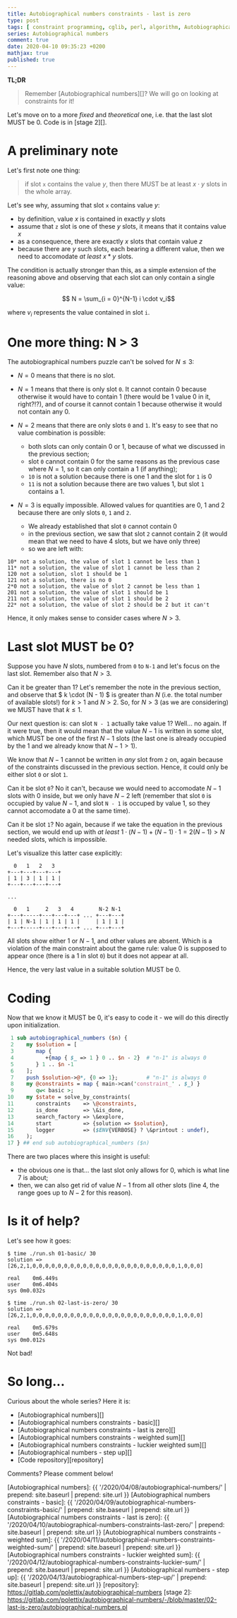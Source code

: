 ```yaml
---
title: Autobiographical numbers constraints - last is zero
type: post
tags: [ constraint programming, cglib, perl, algorithm, Autobiographical numbers ]
series: Autobiographical numbers
comment: true
date: 2020-04-10 09:35:23 +0200
mathjax: true
published: true
---
```


**TL;DR**

> Remember [Autobiographical numbers][]? We will go on looking at
> constraints for it!

Let's move on to a more *fixed* and *theoretical* one, i.e. that the last
slot MUST be $0$. Code is in [stage 2][].

# A preliminary note

Let's first note one thing:

> if slot `x` contains the value $y$, then there MUST be at least $x \cdot y$
> slots in the whole array.

Let's see why, assuming that slot `x` contains value $y$:

- by definition, value $x$ is contained in exactly $y$ slots
- assume that `z` slot is one of these $y$ slots, it means that it contains
  value $x$
- as a consequence, there are exactly $x$ slots that contain value $z$
- because there are $y$ such slots, each bearing a different value, then we
  need to accomodate *at least* $x * y$ slots.

The condition is actually stronger than this, as a simple extension of the
reasoning above and observing that each slot can only contain a single
value:

$$ N = \sum_{i = 0}^{N-1} i \cdot v_i$$

where $v_i$ represents the value contained in slot `i`.

# One more thing: N > 3

The autobiographical numbers puzzle can't be solved for $N \leq 3$:

- $N = 0$ means that there is no slot.
- $N = 1$ means that there is only slot `0`. It cannot contain $0$ because
  otherwise it would have to contain $1$ (there would be $1$ value $0$ in
  it, right?!?), and of course it cannot contain $1$ because otherwise it
  would not contain any $0$.
- $N = 2$ means that there are only slots `0` and `1`. It's easy to see that
  no value combination is possible:

  - both slots can only contain $0$ or $1$, because of what we discussed in
    the previous section;
  - slot `0` cannot contain $0$ for the same reasons as the previous case
    where $N = 1$, so it can only contain a $1$ (if anything);
  - `10` is not a solution because there is one $1$ and the slot for `1` is
    $0$
  - `11` is not a solution because there are two values $1$, but slot `1`
    contains a $1$.

- $N = 3$ is equally impossible. Allowed values for quantities are $0$, $1$
  and $2$ because there are only slots `0`, `1` and `2`.
  - We already established that slot `0` cannot contain $0$
  - in the previous section, we saw that slot `2` cannot contain $2$ (it
    would mean that we need to have 4 slots, but we have only three)
  - so we are left with:

```
10* not a solution, the value of slot 1 cannot be less than 1
11* not a solution, the value of slot 1 cannot be less than 2
120 not a solution, slot 1 should be 1
121 not a solution, there is no 0
2*0 not a solution, the value of slot 2 cannot be less than 1
201 not a solution, the value of slot 1 should be 1
211 not a solution, the value of slot 1 should be 2 
22* not a solution, the value of slot 2 should be 2 but it can't
```

Hence, it only makes sense to consider cases where $N > 3$.

# Last slot MUST be 0?

Suppose you have $N$ slots, numbered from `0` to `N-1` and let's focus on
the last slot. Remember also that $N > 3$.

Can it be greater than 1? Let's remember the note in the previous section,
and observe that $ k \cdot (N - 1) $ is greater than $N$ (i.e. the total
number of available slots!) for $k > 1$ and $N > 2$. So, for $N > 3$ (as we
are considering) we MUST have that $k \leq 1$.

Our next question is: can slot `N - 1` actually take value $1$? Well... no
again. If it were true, then it would mean that the value $N - 1$ is written
in some slot, which MUST be one of the first $N - 1$ slots (the last one is
already occupied by the $1$ and we already know that $N - 1 > 1$).

We know that $N - 1$ cannot be written in *any* slot from `2` on, again
because of the constraints discussed in the previous section. Hence, it
could only be either slot `0` or slot `1`.

Can it be slot `0`? No it can't, because we would need to accomodate $N - 1$
slots with $0$ inside, but we only have $N - 2$ left (remember that slot `0`
is occupied by value $N - 1$, and slot `N - 1` is occuped by value $1$, so
they cannot accomodate a $0$ at the same time).

Can it be slot `1`? No again, because if we take the equation in the
previous section, we would end up with *at least* $1 \cdot (N - 1) + (N - 1) \cdot 1
= 2(N - 1) > N$ needed slots, which is impossible.

Let's visualize this latter case explicitly:

```
  0   1   2   3
+---+---+---+---+
| 1 | 3 | 1 | 1 |
+---+---+---+---+

...

  0   1     2   3   4        N-2 N-1 
+---+-----+---+---+---+ ... +---+---+
| 1 | N-1 | 1 | 1 | 1 |     | 1 | 1 |
+---+-----+---+---+---+ ... +---+---+
```

All slots show either $1$ or $N - 1$, and other values are absent. Which is
a violation of the main constraint about the game rule: value $0$ is
supposed to appear once (there is a $1$ in slot `0`) but it does not appear
at all.

Hence, the very last value in a suitable solution MUST be $0$.


# Coding

Now that we know it MUST be $0$, it's easy to code it - we will do this
directly upon initialization.

```perl
 1 sub autobiographical_numbers ($n) {
 2    my $solution = [
 3       map {
 4          +{map { $_ => 1 } 0 .. $n - 2}  # "n-1" is always 0
 5       } 1 .. $n -1
 6    ];
 7    push $solution->@*, {0 => 1};         # "n-1" is always 0
 8    my @constraints = map { main->can('constraint_' . $_) }
 9       qw< basic >;
10    my $state = solve_by_constraints(
11       constraints    => \@constraints,
12       is_done        => \&is_done,
13       search_factory => \&explore,
14       start          => {solution => $solution},
15       logger         => ($ENV{VERBOSE} ? \&printout : undef),
16    );
17 } ## end sub autobiographical_numbers ($n)
```

There are two places where this insight is useful:

- the obvious one is that... the last slot only allows for $0$, which is
  what line 7 is about;
- then, we can also get rid of value $N-1$ from all other slots (line 4, the
  range goes up to $N-2$ for this reason).

# Is it of help?

Let's see how it goes:

```shell
$ time ./run.sh 01-basic/ 30
solution => [26,2,1,0,0,0,0,0,0,0,0,0,0,0,0,0,0,0,0,0,0,0,0,0,0,0,1,0,0,0]

real	0m6.449s
user	0m6.404s
sys	0m0.032s

$ time ./run.sh 02-last-is-zero/ 30
solution => [26,2,1,0,0,0,0,0,0,0,0,0,0,0,0,0,0,0,0,0,0,0,0,0,0,0,1,0,0,0]

real	0m5.679s
user	0m5.648s
sys	0m0.012s
```

Not bad!

# So long...

Curious about the whole series? Here it is:

- [Autobiographical numbers][]
- [Autobiographical numbers constraints - basic][]
- [Autobiographical numbers constraints - last is zero][]
- [Autobiographical numbers constraints - weighted sum][]
- [Autobiographical numbers constraints - luckier weighted sum][]
- [Autobiographical numbers - step up][]
- [Code repository][repository]

Comments? Please comment below!

[Autobiographical numbers]: {{ '/2020/04/08/autobiographical-numbers/' | prepend: site.baseurl | prepend: site.url }}
[Autobiographical numbers constraints - basic]: {{ '/2020/04/09/autobiographical-numbers-constraints-basic/' | prepend: site.baseurl | prepend: site.url }}
[Autobiographical numbers constraints - last is zero]: {{ '/2020/04/10/autobiographical-numbers-constraints-last-zero/' | prepend: site.baseurl | prepend: site.url }}
[Autobiographical numbers constraints - weighted sum]: {{ '/2020/04/11/autobiographical-numbers-constraints-weighted-sum/' | prepend: site.baseurl | prepend: site.url }}
[Autobiographical numbers constraints - luckier weighted sum]: {{ '/2020/04/12/autobiographical-numbers-constraints-luckier-sum/' | prepend: site.baseurl | prepend: site.url }}
[Autobiographical numbers - step up]: {{ '/2020/04/13/autobiographical-numbers-step-up/' | prepend: site.baseurl | prepend: site.url }}
[repository]: https://gitlab.com/polettix/autobiographical-numbers
[stage 2]: https://gitlab.com/polettix/autobiographical-numbers/-/blob/master/02-last-is-zero/autobiographical-numbers.pl

